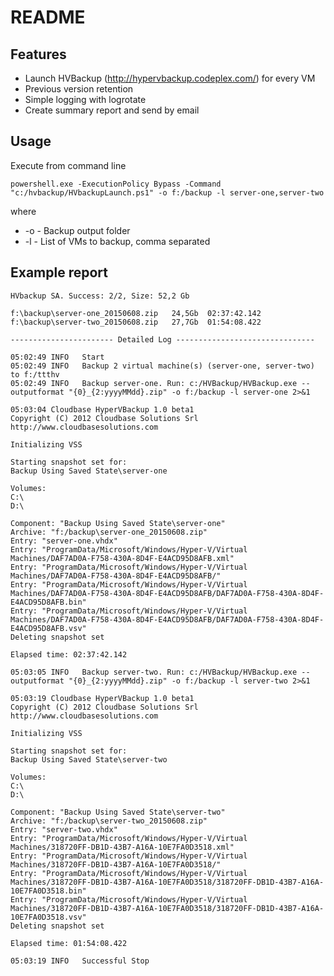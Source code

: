 ﻿# README #

## Features ##

* Launch HVBackup (http://hypervbackup.codeplex.com/) for every VM
* Previous version retention
* Simple logging with logrotate
* Create summary report and send by email

## Usage ##

Execute from command line

    powershell.exe -ExecutionPolicy Bypass -Command "c:/hvbackup/HVbackupLaunch.ps1" -o f:/backup -l server-one,server-two 

where

 * -o - Backup output folder
 * -l - List of VMs to backup, comma separated

## Example report  ##

    HVbackup SA. Success: 2/2, Size: 52,2 Gb

    f:\backup\server-one_20150608.zip	24,5Gb	02:37:42.142
    f:\backup\server-two_20150608.zip	27,7Gb	01:54:08.422

    ----------------------- Detailed Log -------------------------------

    05:02:49 INFO	Start
    05:02:49 INFO	Backup 2 virtual machine(s) (server-one, server-two) to f:/ttthv
    05:02:49 INFO	Backup server-one. Run: c:/HVBackup/HVBackup.exe --outputformat "{0}_{2:yyyyMMdd}.zip" -o f:/backup -l server-one 2>&1

    05:03:04 Cloudbase HyperVBackup 1.0 beta1
    Copyright (C) 2012 Cloudbase Solutions Srl
    http://www.cloudbasesolutions.com

    Initializing VSS

    Starting snapshot set for:
    Backup Using Saved State\server-one

    Volumes:
    C:\
    D:\

    Component: "Backup Using Saved State\server-one"
    Archive: "f:/backup\server-one_20150608.zip"
    Entry: "server-one.vhdx"
    Entry: "ProgramData/Microsoft/Windows/Hyper-V/Virtual Machines/DAF7AD0A-F758-430A-8D4F-E4ACD95D8AFB.xml"
    Entry: "ProgramData/Microsoft/Windows/Hyper-V/Virtual Machines/DAF7AD0A-F758-430A-8D4F-E4ACD95D8AFB/"
    Entry: "ProgramData/Microsoft/Windows/Hyper-V/Virtual Machines/DAF7AD0A-F758-430A-8D4F-E4ACD95D8AFB/DAF7AD0A-F758-430A-8D4F-E4ACD95D8AFB.bin"
    Entry: "ProgramData/Microsoft/Windows/Hyper-V/Virtual Machines/DAF7AD0A-F758-430A-8D4F-E4ACD95D8AFB/DAF7AD0A-F758-430A-8D4F-E4ACD95D8AFB.vsv"
    Deleting snapshot set

    Elapsed time: 02:37:42.142

    05:03:05 INFO	Backup server-two. Run: c:/HVBackup/HVBackup.exe --outputformat "{0}_{2:yyyyMMdd}.zip" -o f:/backup -l server-two 2>&1

    05:03:19 Cloudbase HyperVBackup 1.0 beta1
    Copyright (C) 2012 Cloudbase Solutions Srl
    http://www.cloudbasesolutions.com

    Initializing VSS

    Starting snapshot set for:
    Backup Using Saved State\server-two

    Volumes:
    C:\
    D:\

    Component: "Backup Using Saved State\server-two"
    Archive: "f:/backup\server-two_20150608.zip"
    Entry: "server-two.vhdx"
    Entry: "ProgramData/Microsoft/Windows/Hyper-V/Virtual Machines/318720FF-DB1D-43B7-A16A-10E7FA0D3518.xml"
    Entry: "ProgramData/Microsoft/Windows/Hyper-V/Virtual Machines/318720FF-DB1D-43B7-A16A-10E7FA0D3518/"
    Entry: "ProgramData/Microsoft/Windows/Hyper-V/Virtual Machines/318720FF-DB1D-43B7-A16A-10E7FA0D3518/318720FF-DB1D-43B7-A16A-10E7FA0D3518.bin"
    Entry: "ProgramData/Microsoft/Windows/Hyper-V/Virtual Machines/318720FF-DB1D-43B7-A16A-10E7FA0D3518/318720FF-DB1D-43B7-A16A-10E7FA0D3518.vsv"
    Deleting snapshot set

    Elapsed time: 01:54:08.422

    05:03:19 INFO	Successful Stop